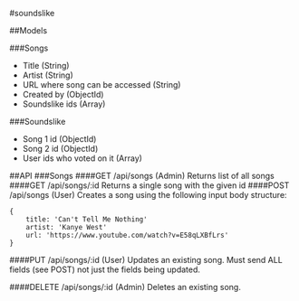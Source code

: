 #soundslike


##Models

###Songs
- Title (String)
- Artist (String)
- URL where song can be accessed (String)
- Created by (ObjectId)
- Soundslike ids (Array)

###Soundslike
- Song 1 id (ObjectId)
- Song 2 id (ObjectId)
- User ids who voted on it (Array)

##API
###Songs
####GET /api/songs (Admin)
Returns list of all songs
####GET /api/songs/:id
Returns a single song with the given id
####POST /api/songs (User)
Creates a song using the following input body structure:

```
{
    title: 'Can't Tell Me Nothing'
    artist: 'Kanye West'
    url: 'https://www.youtube.com/watch?v=E58qLXBfLrs'
}
```
####PUT /api/songs/:id (User)
Updates an existing song. Must send ALL fields (see POST) not just the fields being updated.

####DELETE /api/songs/:id (Admin)
Deletes an existing song.